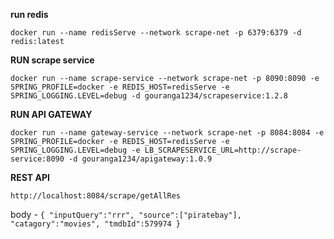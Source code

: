 
**run redis**

`docker run --name redisServe --network scrape-net -p 6379:6379 -d redis:latest`

**RUN scrape service**

`docker run --name scrape-service --network scrape-net -p 8090:8090 -e SPRING_PROFILE=docker -e REDIS_HOST=redisServe -e SPRING_LOGGING.LEVEL=debug -d gouranga1234/scrapeservice:1.2.8`

**RUN API GATEWAY**

`docker run --name gateway-service --network scrape-net -p 8084:8084 -e SPRING_PROFILE=docker -e REDIS_HOST=redisServe -e SPRING_LOGGING.LEVEL=debug -e LB_SCRAPESERVICE_URL=http://scrape-service:8090 -d gouranga1234/apigateway:1.0.9`


**REST API**

`http://localhost:8084/scrape/getAllRes`

body -
`{
"inputQuery":"rrr",
"source":["piratebay"],
"catagory":"movies",
"tmdbId":579974 }`